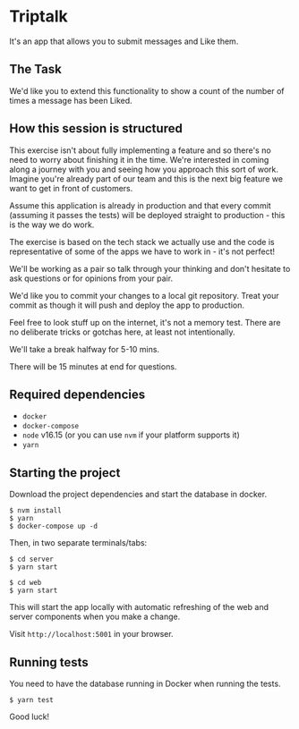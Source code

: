 # Triptalk

It's an app that allows you to submit messages and Like them.

## The Task

We'd like you to extend this functionality to show a count of the number of times a message has been Liked.

## How this session is structured

This exercise isn't about fully implementing a feature and so there's no need to worry about finishing it in the time. We're interested in coming along a journey with you and seeing how you approach this sort of work. Imagine you're already part of our team and this is the next big feature we want to get in front of customers.

Assume this application is already in production and that every commit (assuming it passes the tests) will be deployed straight to production - this is the way we do work.

The exercise is based on the tech stack we actually use and the code is representative of some of the apps we have to work in - it's not perfect!

We'll be working as a pair so talk through your thinking and don't hesitate to ask questions or for opinions from your pair.

We'd like you to commit your changes to a local git repository. Treat your commit as though it will push and deploy the app to production.

Feel free to look stuff up on the internet, it's not a memory test. There are no deliberate tricks or gotchas here, at least not intentionally.

We'll take a break halfway for 5-10 mins.

There will be 15 minutes at end for questions.

## Required dependencies
- `docker`
- `docker-compose`
- `node` v16.15 (or you can use `nvm` if your platform supports it)
- `yarn`

## Starting the project
Download the project dependencies and start the database in docker.
```
$ nvm install
$ yarn
$ docker-compose up -d
```
Then, in two separate terminals/tabs:

```
$ cd server
$ yarn start
```
```
$ cd web
$ yarn start
```

This will start the app locally with automatic refreshing of the web and server components when you make a change.

Visit `http://localhost:5001` in your browser.

## Running tests
You need to have the database running in Docker when running the tests.

```
$ yarn test
```


Good luck!


